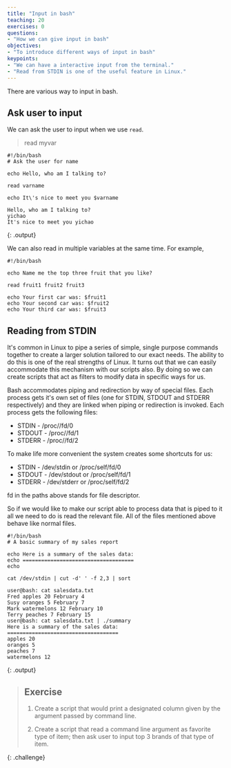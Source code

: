 ```yaml
---
title: "Input in bash"
teaching: 20
exercises: 0
questions:
- "How we can give input in bash"
objectives:
- "To introduce different ways of input in bash"
keypoints:
- "We can have a interactive input from the terminal."
- "Read from STDIN is one of the useful feature in Linux."
---
```


There are various way to input in bash.

## Ask user to input

We can ask the user to input when we use `read`.

> read myvar

```
#!/bin/bash
# Ask the user for name

echo Hello, who am I talking to?

read varname

echo It\'s nice to meet you $varname

```

~~~
Hello, who am I talking to?
yichao
It's nice to meet you yichao
~~~
{: .output}

We can also read in multiple variables at the same time. For example,

```
#!/bin/bash

echo Name me the top three fruit that you like?

read fruit1 fruit2 fruit3

echo Your first car was: $fruit1
echo Your second car was: $fruit2
echo Your third car was: $fruit3
```

## Reading from STDIN

It's common in Linux to pipe a series of simple, single purpose commands together to create a larger solution tailored to our exact needs. The ability to do this is one of the real strengths of Linux. It turns out that we can easily accommodate this mechanism with our scripts also. By doing so we can create scripts that act as filters to modify data in specific ways for us.

Bash accommodates piping and redirection by way of special files. Each process gets it's own set of files (one for STDIN, STDOUT and STDERR respectively) and they are linked when piping or redirection is invoked. Each process gets the following files:

* STDIN - /proc/<processID>/fd/0
* STDOUT - /proc/<processID>/fd/1
* STDERR - /proc/<processID>/fd/2

To make life more convenient the system creates some shortcuts for us:

* STDIN - /dev/stdin or /proc/self/fd/0
* STDOUT - /dev/stdout or /proc/self/fd/1
* STDERR - /dev/stderr or /proc/self/fd/2

fd in the paths above stands for file descriptor.

So if we would like to make our script able to process data that is piped to it all we need to do is read the relevant file. All of the files mentioned above behave like normal files.

```
#!/bin/bash
# A basic summary of my sales report

echo Here is a summary of the sales data:
echo ====================================
echo

cat /dev/stdin | cut -d' ' -f 2,3 | sort
```

~~~
user@bash: cat salesdata.txt
Fred apples 20 February 4
Susy oranges 5 February 7
Mark watermelons 12 February 10
Terry peaches 7 February 15
user@bash: cat salesdata.txt | ./summary
Here is a summary of the sales data:
====================================
apples 20
oranges 5
peaches 7
watermelons 12
~~~
{: .output}


> ## Exercise
>
> 1. Create a script that would print a designated column given by the argument passed by command line.
>
> 2. Create a script that read a command line argument as favorite type of item; then ask user to input top 3 brands of that type of item.
>
{: .challenge}
